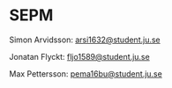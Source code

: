 # SEPM

Simon Arvidsson: arsi1632@student.ju.se

Jonatan Flyckt: fljo1589@student.ju.se

Max Pettersson: pema16bu@student.ju.se
